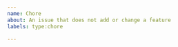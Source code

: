 ```yaml
---
name: Chore
about: An issue that does not add or change a feature
labels: type:chore

---
```


<!--- Is there a guide? Many chores will be documented in the Developer Guide or CivilCode Playbook.
     If a guide exists for this chore, you MUST link to that guide. If a guide does not exists
     for this chore and you think it SHOULD, then ask the developer to document what
     they did so an issue can be created for the Developer Guide or CivilCode Playbook.

     * https://civilcode.gitbook.io/developer-guides
     * https://civilcode.gitbook.io/playbook
-->
